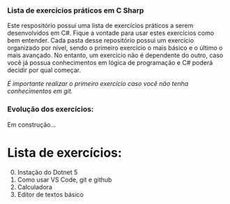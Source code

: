 ### Lista de exercícios práticos em C Sharp

Este respositório possui uma lista de exercícios práticos a serem desenvolvidos em C#. Fique a vontade para usar estes exercícios como bem entender.
Cada pasta desse repositório possui um exercício organizado por nível, sendo o primeiro exercício o mais básico e o último o mais avançado. No entanto, um exercício não é dependente do outro, caso você já possua conhecimentos em lógica de programação e C# poderá decidir por qual começar.

*É importante realizar o primeiro exercício caso você não tenha conhecimentos em git.*

### Evolução dos exercícios:

Em construção...

# Lista de exercícios:

0. Instação do Dotnet 5
1. Como usar VS Code, git e github
2. Calculadora
3. Editor de textos básico
